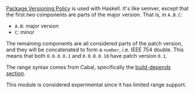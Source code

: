 [Package Versioning Policy](https://pvp.haskell.org/) is used with Haskell.
It's like semver, except that the first _two_ components are parts of the major
version. That is, in `A.B.C`:

- `A.B`: major version
- `C`: minor

The remaining components are all considered parts of the patch version, and
they will be concatenated to form a `number`, i.e. IEEE 754 double. This means
that both `0.0.0.0.1` and `0.0.0.0.10` have patch version `0.1`.

The range syntax comes from Cabal, specifically the [build-depends
section](https://cabal.readthedocs.io/en/3.10/cabal-package.html).

This module is considered experimental since it has limited range support.
